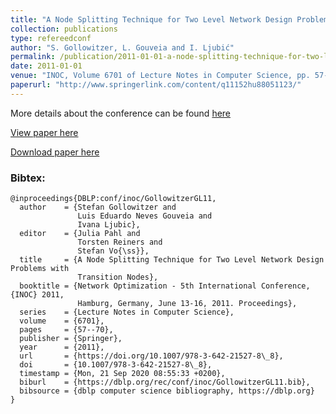 ```yaml
---
title: "A Node Splitting Technique for Two Level Network Design Problems with Transition Nodes"
collection: publications
type: refereedconf
author: "S. Gollowitzer, L. Gouveia and I. Ljubić"
permalink: /publication/2011-01-01-a-node-splitting-technique-for-two-level-network-design-problems-with-transition-nodes
date: 2011-01-01
venue: "INOC, Volume 6701 of Lecture Notes in Computer Science, pp. 57-70"
paperurl: "http://www.springerlink.com/content/q11152hu88051123/"
---
```


More details about the conference can be found [here](http://www.inoc2011.de)

[View paper here](http://www.springerlink.com/content/q11152hu88051123/)

[Download paper here]({{site.url}}/docs/publications/TLNDF-INOC2011.pdf)

### Bibtex:

```
@inproceedings{DBLP:conf/inoc/GollowitzerGL11,
  author    = {Stefan Gollowitzer and
               Luis Eduardo Neves Gouveia and
               Ivana Ljubic},
  editor    = {Julia Pahl and
               Torsten Reiners and
               Stefan Vo{\ss}},
  title     = {A Node Splitting Technique for Two Level Network Design Problems with
               Transition Nodes},
  booktitle = {Network Optimization - 5th International Conference, {INOC} 2011,
               Hamburg, Germany, June 13-16, 2011. Proceedings},
  series    = {Lecture Notes in Computer Science},
  volume    = {6701},
  pages     = {57--70},
  publisher = {Springer},
  year      = {2011},
  url       = {https://doi.org/10.1007/978-3-642-21527-8\_8},
  doi       = {10.1007/978-3-642-21527-8\_8},
  timestamp = {Mon, 21 Sep 2020 08:55:33 +0200},
  biburl    = {https://dblp.org/rec/conf/inoc/GollowitzerGL11.bib},
  bibsource = {dblp computer science bibliography, https://dblp.org}
}
```
